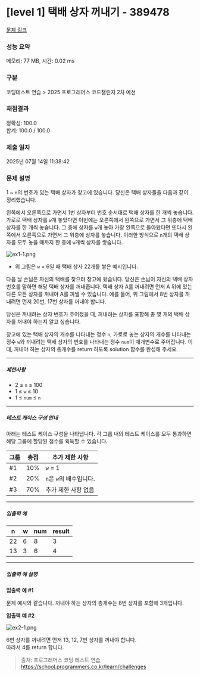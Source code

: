 # [level 1] 택배 상자 꺼내기 - 389478 

[문제 링크](https://school.programmers.co.kr/learn/courses/30/lessons/389478?language=java) 

### 성능 요약

메모리: 77 MB, 시간: 0.02 ms

### 구분

코딩테스트 연습 > 2025 프로그래머스 코드챌린지 2차 예선

### 채점결과

정확성: 100.0<br/>합계: 100.0 / 100.0

### 제출 일자

2025년 07월 14일 11:38:42

### 문제 설명

<p>1 ~ <code>n</code>의 번호가 있는 택배 상자가 창고에 있습니다. 당신은 택배 상자들을 다음과 같이 정리했습니다.</p>

<p>왼쪽에서 오른쪽으로 가면서 1번 상자부터 번호 순서대로 택배 상자를 한 개씩 놓습니다. 가로로 택배 상자를 <code>w</code>개 놓았다면 이번에는 오른쪽에서 왼쪽으로 가면서 그 위층에 택배 상자를 한 개씩 놓습니다. 그 층에 상자를 <code>w</code>개 놓아 가장 왼쪽으로 돌아왔다면 또다시 왼쪽에서 오른쪽으로 가면서 그 위층에 상자를 놓습니다. 이러한 방식으로 <code>n</code>개의 택배 상자를 모두 놓을 때까지 한 층에 <code>w</code>개씩 상자를 쌓습니다.</p>

<p><img src="https://grepp-programmers.s3.ap-northeast-2.amazonaws.com/files/production/e06b4c0d-0ce6-4a2d-8ad4-ba20f9398145/ex1-1.png" title="" alt="ex1-1.png"></p>

<ul>
<li>위 그림은 <code>w</code> = 6일 때 택배 상자 22개를 쌓은 예시입니다.</li>
</ul>

<p>다음 날 손님은 자신의 택배를 찾으러 창고에 왔습니다. 당신은 손님이 자신의 택배 상자 번호를 말하면 해당 택배 상자를 꺼내줍니다. 택배 상자 A를 꺼내려면 먼저 A 위에 있는 다른 모든 상자를 꺼내야 A를 꺼낼 수 있습니다. 예를 들어, 위 그림에서 8번 상자를 꺼내려면 먼저 20번, 17번 상자를 꺼내야 합니다.</p>

<p>당신은 꺼내려는 상자 번호가 주어졌을 때, 꺼내려는 상자를 포함해 총 몇 개의 택배 상자를 꺼내야 하는지 알고 싶습니다.</p>

<p>창고에 있는 택배 상자의 개수를 나타내는 정수 <code>n</code>, 가로로 놓는 상자의 개수를 나타내는 정수 <code>w</code>와 꺼내려는 택배 상자의 번호를 나타내는 정수 <code>num</code>이 매개변수로 주어집니다. 이때, 꺼내야 하는 상자의 총개수를 return 하도록 solution 함수를 완성해 주세요.</p>

<hr>

<h5>제한사항</h5>

<ul>
<li>2 ≤ <code>n</code> ≤ 100</li>
<li>1 ≤ <code>w</code> ≤ 10</li>
<li>1 ≤ <code>num</code> ≤ <code>n</code></li>
</ul>

<hr>

<h5>테스트 케이스 구성 안내</h5>

<p>아래는 테스트 케이스 구성을 나타냅니다. 각 그룹 내의 테스트 케이스를 모두 통과하면 해당 그룹에 할당된 점수를 획득할 수 있습니다.</p>
<table class="table">
        <thead><tr>
<th>그룹</th>
<th>총점</th>
<th>추가 제한 사항</th>
</tr>
</thead>
        <tbody><tr>
<td>#1</td>
<td>10%</td>
<td><code>w</code> = 1</td>
</tr>
<tr>
<td>#2</td>
<td>20%</td>
<td><code>n</code>은 <code>w</code>의 배수입니다.</td>
</tr>
<tr>
<td>#3</td>
<td>70%</td>
<td>추가 제한 사항 없음</td>
</tr>
</tbody>
      </table>
<hr>

<h5>입출력 예</h5>
<table class="table">
        <thead><tr>
<th>n</th>
<th>w</th>
<th>num</th>
<th>result</th>
</tr>
</thead>
        <tbody><tr>
<td>22</td>
<td>6</td>
<td>8</td>
<td>3</td>
</tr>
<tr>
<td>13</td>
<td>3</td>
<td>6</td>
<td>4</td>
</tr>
</tbody>
      </table>
<hr>

<h5>입출력 예 설명</h5>

<p><strong>입출력 예 #1</strong></p>

<p>문제 예시와 같습니다. 꺼내야 하는 상자의 총개수는 8번 상자를 포함해 3개입니다.</p>

<p><strong>입출력 예 #2</strong></p>

<p><img src="https://grepp-programmers.s3.ap-northeast-2.amazonaws.com/files/production/cb4cf30d-2313-40ff-8366-86841f603ae6/ex2-1.png" title="" alt="ex2-1.png"></p>

<p>6번 상자를 꺼내려면 먼저 13, 12, 7번 상자를 꺼내야 합니다.<br>
따라서 4를 return 합니다.</p>


> 출처: 프로그래머스 코딩 테스트 연습, https://school.programmers.co.kr/learn/challenges
